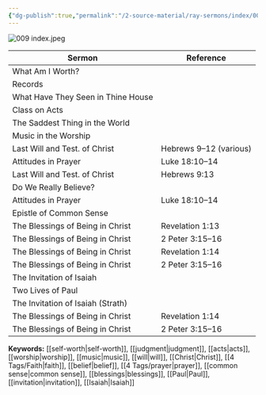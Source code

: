 ```yaml
---
{"dg-publish":true,"permalink":"/2-source-material/ray-sermons/index/009-aug-1959-dec-1959/"}
---
```


![009 index.jpeg](/img/user/2%20Source%20Material/Ray%20Sermons/Scans/009%20index.jpeg)

| Sermon                             | Reference              |
|------------------------------------|------------------------|
| What Am I Worth?                   |                        |
| Records                            |                        |
| What Have They Seen in Thine House |                        |
| Class on Acts                      |                        |
| The Saddest Thing in the World     |                        |
| Music in the Worship               |                        |
| Last Will and Test. of Christ      | Hebrews 9–12 (various) |
| Attitudes in Prayer                | Luke 18:10–14          |
| Last Will and Test. of Christ      | Hebrews 9:13           |
| Do We Really Believe?              |                        |
| Attitudes in Prayer                | Luke 18:10–14          |
| Epistle of Common Sense            |                        |
| The Blessings of Being in Christ  | Revelation 1:13        |
| The Blessings of Being in Christ  | 2 Peter 3:15–16        |
| The Blessings of Being in Christ  | Revelation 1:14        |
| The Blessings of Being in Christ  | 2 Peter 3:15–16        |
| The Invitation of Isaiah           |                        |
| Two Lives of Paul                  |                        |
| The Invitation of Isaiah (Strath)  |                        |
| The Blessings of Being in Christ  | Revelation 1:14        |
| The Blessings of Being in Christ  | 2 Peter 3:15–16        |

**Keywords:** [[self-worth\|self-worth]], [[judgment\|judgment]], [[acts\|acts]], [[worship\|worship]], [[music\|music]], [[will\|will]], [[Christ\|Christ]], [[4 Tags/Faith\|faith]], [[belief\|belief]], [[4 Tags/prayer\|prayer]], [[common sense\|common sense]], [[blessings\|blessings]], [[Paul\|Paul]], [[invitation\|invitation]], [[Isaiah\|Isaiah]]